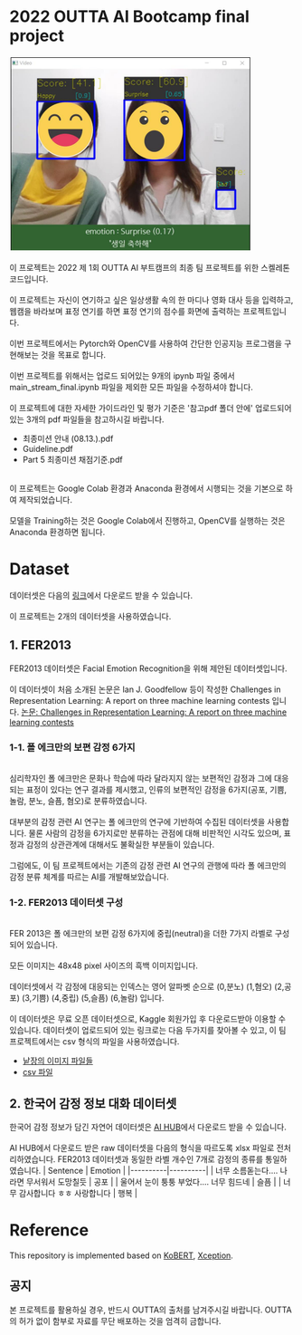 # 2022 OUTTA AI Bootcamp final project
![AI coaching for facial expression](./AIcoaching.PNG)

이 프로젝트는 2022 제 1회 OUTTA AI 부트캠프의 최종 팀 프로젝트를 위한 스켈레톤 코드입니다.<br>
<br>
이 프로젝트는 자신이 연기하고 싶은 일상생활 속의 한 마디나 영화 대사 등을 입력하고, 웹캠을 바라보며 표정 연기를 하면 표정 연기의 점수를 화면에 출력하는 프로젝트입니다.<br>
<br>
이번 프로젝트에서는 Pytorch와 OpenCV를 사용하여 간단한 인공지능 프로그램을 구현해보는 것을 목표로 합니다.<br>
<br>
이번 프로젝트를 위해서는 업로드 되어있는 9개의 ipynb 파일 중에서 main_stream_final.ipynb 파일을 제외한 모든 파일을 수정하셔야 합니다.<br>
<br>
이 프로젝트에 대한 자세한 가이드라인 및 평가 기준은 '참고pdf 폴더 안에' 업로드되어 있는 3개의 pdf 파일들을 참고하시길 바랍니다.<br>
- 최종미션 안내 (08.13.).pdf<br>
- Guideline.pdf <br>
- Part 5 최종미션 채점기준.pdf <br>
<br>
이 프로젝트는 Google Colab 환경과 Anaconda 환경에서 시행되는 것을 기본으로 하여 제작되었습니다.<br>
<br>
모델을 Training하는 것은 Google Colab에서 진행하고, OpenCV를 실행하는 것은 Anaconda 환경하면 됩니다.
<br>

# Dataset
데이터셋은 다음의 [링크](https://drive.google.com/drive/folders/1_QSPldD9hAnZNykS36_AXYRsFE19A8cY?usp=sharing)에서 다운로드 받을 수 있습니다.<br>
<br>
이 프로젝트는 2개의 데이터셋을 사용하였습니다.
## 1. FER2013
FER2013 데이터셋은 Facial Emotion Recognition을 위해 제안된 데이터셋입니다.<br>
<br>
이 데이터셋이 처음 소개된 논문은 Ian J. Goodfellow 등이 작성한 Challenges in Representation Learning: A report on three machine learning contests 입니다. [논문: Challenges in Representation Learning: A report on three machine learning contests](https://paperswithcode.com/paper/challenges-in-representation-learning-a)<br>

### 1-1. 폴 에크만의 보편 감정 6가지
<br>
심리학자인 폴 에크만은 문화나 학습에 따라 달라지지 않는 보편적인 감정과 그에 대응되는 표정이 있다는 연구 결과를 제시했고, 인류의 보편적인 감정을 6가지(공포, 기쁨, 놀람, 분노, 슬픔, 혐오)로 분류하였습니다.<br>
<br>
대부분의 감정 관련 AI 연구는 폴 에크만의 연구에 기반하여 수집된 데이터셋을 사용합니다. 물론 사람의 감정을 6가지로만 분류하는 관점에 대해 비판적인 시각도 있으며, 표정과 감정의 상관관계에 대해서도 불확실한 부분들이 있습니다.<br>
<br>
그럼에도, 이 팀 프로젝트에서는 기존의 감정 관련 AI 연구의 관행에 따라 폴 에크만의 감정 분류 체계를 따르는 AI를 개발해보았습니다.<br>

### 1-2. FER2013 데이터셋 구성
<br>
FER 2013은 폴 에크만의 보편 감정 6가지에 중립(neutral)을 더한 7가지 라벨로 구성되어 있습니다.<br>
<br>
모든 이미지는 48x48 pixel 사이즈의 흑백 이미지입니다.<br>
<br>
데이터셋에서 각 감정에 대응되는 인덱스는 영어 알파벳 순으로 (0,분노) (1,혐오) (2,공포) (3,기쁨) (4,중립) (5,슬픔) (6,놀람) 입니다.<br>
<br>
이 데이터셋은 무료 오픈 데이터셋으로, Kaggle 회원가입 후 다운로드받아 이용할 수 있습니다. 데이터셋이 업로드되어 있는 링크로는 다음 두가지를 찾아볼 수 있고, 이 팀 프로젝트에서는 csv 형식의 파일을 사용하였습니다.

- [낱장의 이미지 파일들](https://www.kaggle.com/datasets/msambare/fer2013)
- [csv 파일](https://www.kaggle.com/datasets/deadskull7/fer2013)

## 2. 한국어 감정 정보 대화 데이터셋

한국어 감정 정보가 담긴 자연어 데이터셋은 [AI HUB](https://aihub.or.kr/aidata/7978)에서 다운로드 받을 수 있습니다.<br>
<br>
AI HUB에서 다운로드 받은 raw 데이터셋을 다음의 형식을 따르도록 xlsx 파일로 전처리하였습니다. FER2013 데이터셋과 동일한 라벨 개수인 7개로 감정의 종류를 통일하였습니다.
| Sentence | Emotion |
|----------|----------|
| 너무 소름돋는다.... 나라면 무서워서 도망칠듯 | 공포 |
| 울어서 눈이 퉁퉁 부었다.... 너무 힘드네 | 슬픔 |
| 너무 감사합니다 ㅎㅎ 사랑합니다 | 행복 |

# Reference
This repository is implemented based on [KoBERT](https://github.com/SKTBrain/KoBERT), [Xception](https://arxiv.org/abs/1610.02357).


## 공지
본 프로젝트를 활용하실 경우, 반드시 OUTTA의 출처를 남겨주시길 바랍니다. OUTTA의 허가 없이 함부로 자료를 무단 배포하는 것을 엄격히 금합니다.
